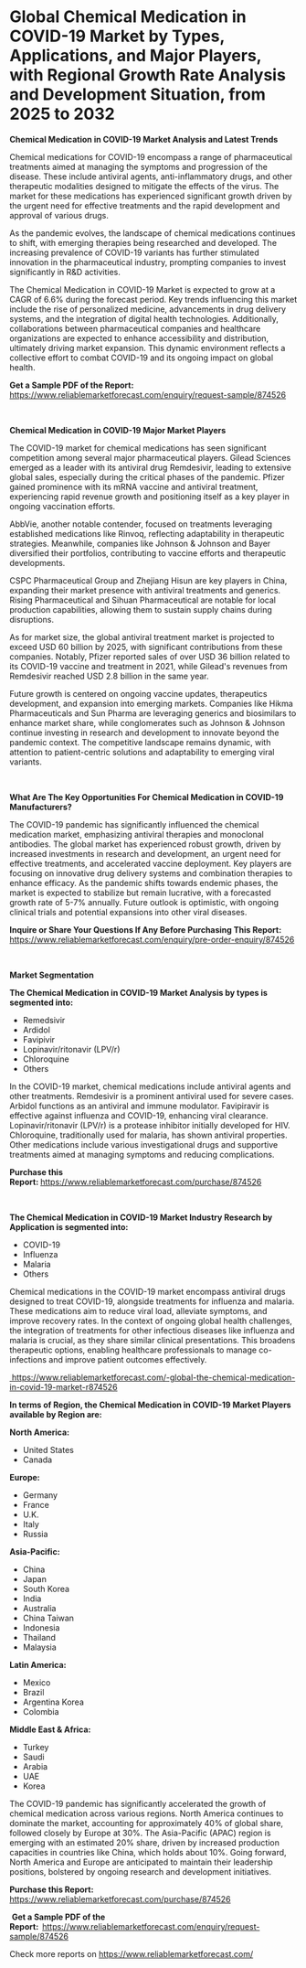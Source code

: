 <p><h1>Global Chemical Medication in COVID-19 Market by Types, Applications, and Major Players, with Regional Growth Rate Analysis and Development Situation, from 2025 to 2032</h1></p><p><strong>Chemical Medication in COVID-19 Market Analysis and Latest Trends</strong></p>
<p><p>Chemical medications for COVID-19 encompass a range of pharmaceutical treatments aimed at managing the symptoms and progression of the disease. These include antiviral agents, anti-inflammatory drugs, and other therapeutic modalities designed to mitigate the effects of the virus. The market for these medications has experienced significant growth driven by the urgent need for effective treatments and the rapid development and approval of various drugs.</p><p>As the pandemic evolves, the landscape of chemical medications continues to shift, with emerging therapies being researched and developed. The increasing prevalence of COVID-19 variants has further stimulated innovation in the pharmaceutical industry, prompting companies to invest significantly in R&D activities. </p><p>The Chemical Medication in COVID-19 Market is expected to grow at a CAGR of 6.6% during the forecast period. Key trends influencing this market include the rise of personalized medicine, advancements in drug delivery systems, and the integration of digital health technologies. Additionally, collaborations between pharmaceutical companies and healthcare organizations are expected to enhance accessibility and distribution, ultimately driving market expansion. This dynamic environment reflects a collective effort to combat COVID-19 and its ongoing impact on global health.</p></p>
<p><strong>Get a Sample PDF of the Report:&nbsp;</strong> <a href="https://www.reliablemarketforecast.com/enquiry/request-sample/874526?utm_campaign=2925&utm_medium=2&utm_source=Github&utm_content=ia&utm_term=30032025&utm_id=chemical-medication-in-covid-19">https://www.reliablemarketforecast.com/enquiry/request-sample/874526</a></p>
<p>&nbsp;</p>
<p><strong>Chemical Medication in COVID-19 Major Market Players</strong></p>
<p><p>The COVID-19 market for chemical medications has seen significant competition among several major pharmaceutical players. Gilead Sciences emerged as a leader with its antiviral drug Remdesivir, leading to extensive global sales, especially during the critical phases of the pandemic. Pfizer gained prominence with its mRNA vaccine and antiviral treatment, experiencing rapid revenue growth and positioning itself as a key player in ongoing vaccination efforts.</p><p>AbbVie, another notable contender, focused on treatments leveraging established medications like Rinvoq, reflecting adaptability in therapeutic strategies. Meanwhile, companies like Johnson & Johnson and Bayer diversified their portfolios, contributing to vaccine efforts and therapeutic developments.</p><p>CSPC Pharmaceutical Group and Zhejiang Hisun are key players in China, expanding their market presence with antiviral treatments and generics. Rising Pharmaceutical and Sihuan Pharmaceutical are notable for local production capabilities, allowing them to sustain supply chains during disruptions.</p><p>As for market size, the global antiviral treatment market is projected to exceed USD 60 billion by 2025, with significant contributions from these companies. Notably, Pfizer reported sales of over USD 36 billion related to its COVID-19 vaccine and treatment in 2021, while Gilead's revenues from Remdesivir reached USD 2.8 billion in the same year.</p><p>Future growth is centered on ongoing vaccine updates, therapeutics development, and expansion into emerging markets. Companies like Hikma Pharmaceuticals and Sun Pharma are leveraging generics and biosimilars to enhance market share, while conglomerates such as Johnson & Johnson continue investing in research and development to innovate beyond the pandemic context. The competitive landscape remains dynamic, with attention to patient-centric solutions and adaptability to emerging viral variants.</p></p>
<p>&nbsp;</p>
<p><strong>What Are The Key Opportunities For Chemical Medication in COVID-19 Manufacturers?</strong></p>
<p><p>The COVID-19 pandemic has significantly influenced the chemical medication market, emphasizing antiviral therapies and monoclonal antibodies. The global market has experienced robust growth, driven by increased investments in research and development, an urgent need for effective treatments, and accelerated vaccine deployment. Key players are focusing on innovative drug delivery systems and combination therapies to enhance efficacy. As the pandemic shifts towards endemic phases, the market is expected to stabilize but remain lucrative, with a forecasted growth rate of 5-7% annually. Future outlook is optimistic, with ongoing clinical trials and potential expansions into other viral diseases.</p></p>
<p><strong>Inquire or Share Your Questions If Any Before Purchasing This Report:</strong> <a href="https://www.reliablemarketforecast.com/enquiry/pre-order-enquiry/874526?utm_campaign=2925&utm_medium=2&utm_source=Github&utm_content=ia&utm_term=30032025&utm_id=chemical-medication-in-covid-19">https://www.reliablemarketforecast.com/enquiry/pre-order-enquiry/874526</a></p>
<p>&nbsp;</p>
<p><strong>Market Segmentation</strong></p>
<p><strong>The Chemical Medication in COVID-19 Market Analysis by types is segmented into:</strong></p>
<p><ul><li>Remedsivir</li><li>Ardidol</li><li>Favipivir</li><li>Lopinavir/ritonavir (LPV/r)</li><li>Chloroquine</li><li>Others</li></ul></p>
<p><p>In the COVID-19 market, chemical medications include antiviral agents and other treatments. Remdesivir is a prominent antiviral used for severe cases. Arbidol functions as an antiviral and immune modulator. Favipiravir is effective against influenza and COVID-19, enhancing viral clearance. Lopinavir/ritonavir (LPV/r) is a protease inhibitor initially developed for HIV. Chloroquine, traditionally used for malaria, has shown antiviral properties. Other medications include various investigational drugs and supportive treatments aimed at managing symptoms and reducing complications.</p></p>
<p><strong>Purchase this Report:&nbsp;</strong><a href="https://www.reliablemarketforecast.com/purchase/874526?utm_campaign=2925&utm_medium=2&utm_source=Github&utm_content=ia&utm_term=30032025&utm_id=chemical-medication-in-covid-19">https://www.reliablemarketforecast.com/purchase/874526</a></p>
<p>&nbsp;</p>
<p><strong>The Chemical Medication in COVID-19 Market Industry Research by Application is segmented into:</strong></p>
<p><ul><li>COVID-19</li><li>Influenza</li><li>Malaria</li><li>Others</li></ul></p>
<p><p>Chemical medications in the COVID-19 market encompass antiviral drugs designed to treat COVID-19, alongside treatments for influenza and malaria. These medications aim to reduce viral load, alleviate symptoms, and improve recovery rates. In the context of ongoing global health challenges, the integration of treatments for other infectious diseases like influenza and malaria is crucial, as they share similar clinical presentations. This broadens therapeutic options, enabling healthcare professionals to manage co-infections and improve patient outcomes effectively.</p></p>
<p><a href="https://www.reliablemarketforecast.com/-global-the-chemical-medication-in-covid-19-market-r874526?utm_campaign=2925&utm_medium=2&utm_source=Github&utm_content=ia&utm_term=30032025&utm_id=chemical-medication-in-covid-19">&nbsp;https://www.reliablemarketforecast.com/-global-the-chemical-medication-in-covid-19-market-r874526</a></p>
<p><strong>In terms of Region, the Chemical Medication in COVID-19 Market Players available by Region are:</strong></p>
<p>
    <p> <strong> North America: </strong>
        <ul>
            <li>United States</li>
            <li>Canada</li>
        </ul>
        </p> 
    <p> <strong> Europe: </strong>
        <ul>
            <li>Germany</li>
            <li>France</li>
            <li>U.K.</li>
            <li>Italy</li>
            <li>Russia</li>
        </ul>
        </p> 
    <p> <strong> Asia-Pacific: </strong>
        <ul>
            <li>China</li>
            <li>Japan</li>
            <li>South Korea</li>
            <li>India</li>
            <li>Australia</li>
            <li>China Taiwan</li>
            <li>Indonesia</li>
            <li>Thailand</li>
            <li>Malaysia</li>
        </ul>
        </p> 
    <p> <strong> Latin America: </strong>
        <ul>
            <li>Mexico</li>
            <li>Brazil</li>
            <li>Argentina Korea</li>
            <li>Colombia</li>
        </ul>
        </p> 
    <p> <strong> Middle East & Africa: </strong>
        <ul>
            <li>Turkey</li>
            <li>Saudi</li>
            <li>Arabia</li>
            <li>UAE</li>
            <li>Korea</li>
        </ul>
    </p>
    </p>
<p><p>The COVID-19 pandemic has significantly accelerated the growth of chemical medication across various regions. North America continues to dominate the market, accounting for approximately 40% of global share, followed closely by Europe at 30%. The Asia-Pacific (APAC) region is emerging with an estimated 20% share, driven by increased production capacities in countries like China, which holds about 10%. Going forward, North America and Europe are anticipated to maintain their leadership positions, bolstered by ongoing research and development initiatives.</p></p>
<p><strong>Purchase this Report: </strong><a href="https://www.reliablemarketforecast.com/purchase/874526?utm_campaign=2925&utm_medium=2&utm_source=Github&utm_content=ia&utm_term=30032025&utm_id=chemical-medication-in-covid-19">https://www.reliablemarketforecast.com/purchase/874526</a></p>
<p>&nbsp;<strong>Get a Sample PDF of the Report:&nbsp;&nbsp;</strong><a href="https://www.reliablemarketforecast.com/enquiry/request-sample/874526?utm_campaign=2925&utm_medium=2&utm_source=Github&utm_content=ia&utm_term=30032025&utm_id=chemical-medication-in-covid-19">https://www.reliablemarketforecast.com/enquiry/request-sample/874526</a></p>
<p><strong></strong></p>
<p>Check more reports on <a href="https://www.reliablemarketforecast.com/?utm_campaign=2925&utm_medium=2&utm_source=Github&utm_content=ia&utm_term=30032025&utm_id=chemical-medication-in-covid-19">https://www.reliablemarketforecast.com/</a></p>